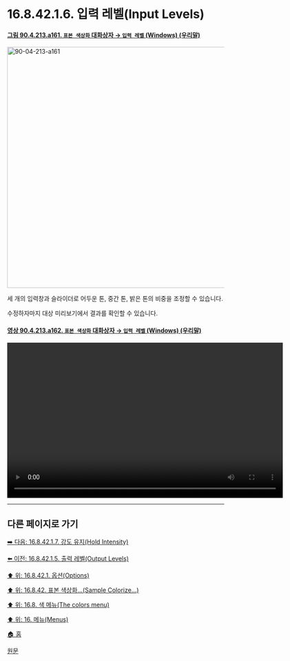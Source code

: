 # 16.8.42.1.6. 입력 레벨(Input Levels)

<a id="90-04-213-a161"></a>

#### [그림 90.4.213.a161. `표본 색상화` 대화상자 → `입력 레벨` (Windows) (우리말)](./90-04-0213-sample_colorize.md#90-04-213-a161)
<img width="815" height="559" alt="90-04-213-a161" src="https://github.com/user-attachments/assets/c62935fc-5243-47eb-95e2-738c97b69b43" />

세 개의 입력창과 슬라이더로 어두운 톤, 중간 톤, 밝은 톤의 비중을 조정할 수 있습니다.

수정하자마지 대상 미리보기에서 결과를 확인할 수 있습니다.

<a id="90-04-213-a162"></a>

#### [영상 90.4.213.a162. `표본 색상화` 대화상자 → `입력 레벨` (Windows) (우리말)](./90-04-0213-sample_colorize.md#90-04-213-a162)
<video controls="controls" width="640" height="360" src="https://github.com/user-attachments/assets/5820b58e-bc8a-422e-8eb5-27576ab90396"></video>

***

## 다른 페이지로 가기

[➡️ 다음: 16.8.42.1.7. 강도 유지(Hold Intensity)](./16-08-42-01-07-hold_intensity.md)

[⬅️ 이전: 16.8.42.1.5. 출력 레벨(Output Levels)](./16-08-42-01-05-output_levels.md)

[⬆️ 위: 16.8.42.1. 옵션(Options)](./16-08-42-01-00-options.md)

[⬆️ 위: 16.8.42. 표본 색상화…(Sample Colorize…)](./16-08-42-00-sample-colorize.md)

[⬆️ 위: 16.8. 색 메뉴(The colors menu)](./16-08-00-the-colors-menu.md)

[⬆️ 위: 16. 메뉴(Menus)](./16-00-menus.md)

[🏠 홈](./00-home.md)

[원문](https://docs.gimp.org/2.10/ko/plug-in-sample-colorize.html#idm33395)